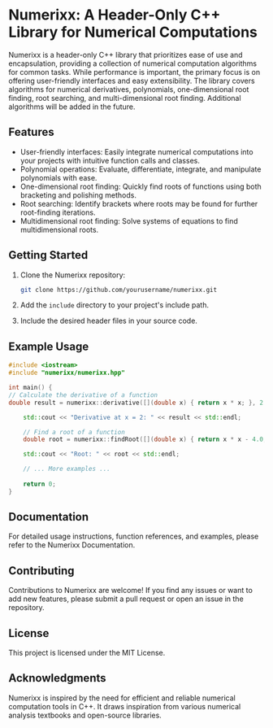 # Numerixx: A Header-Only C++ Library for Numerical Computations

Numerixx is a header-only C++ library that prioritizes ease of use and encapsulation, providing a collection of numerical computation algorithms for common tasks. While performance is important, the primary focus is on offering user-friendly interfaces and easy extensibility. The library covers algorithms for numerical derivatives, polynomials, one-dimensional root finding, root searching, and multi-dimensional root finding. Additional algorithms will be added in the future.

## Features

- User-friendly interfaces: Easily integrate numerical computations into your projects with intuitive function calls and classes.
- Polynomial operations: Evaluate, differentiate, integrate, and manipulate polynomials with ease.
- One-dimensional root finding: Quickly find roots of functions using both bracketing and polishing methods.
- Root searching: Identify brackets where roots may be found for further root-finding iterations.
- Multidimensional root finding: Solve systems of equations to find multidimensional roots.

## Getting Started

1. Clone the Numerixx repository:

   ```bash
   git clone https://github.com/yourusername/numerixx.git
    ```
2. Add the `include` directory to your project's include path.
3. Include the desired header files in your source code.

## Example Usage

```cpp
#include <iostream>
#include "numerixx/numerixx.hpp"

int main() {
// Calculate the derivative of a function
double result = numerixx::derivative([](double x) { return x * x; }, 2.0);

    std::cout << "Derivative at x = 2: " << result << std::endl;

    // Find a root of a function
    double root = numerixx::findRoot([](double x) { return x * x - 4.0; }, 0.0, 3.0);

    std::cout << "Root: " << root << std::endl;

    // ... More examples ...
    
    return 0;
}
```

## Documentation
For detailed usage instructions, function references, and examples, please refer to the Numerixx Documentation.

## Contributing
Contributions to Numerixx are welcome! If you find any issues or want to add new features, please submit a pull request or open an issue in the repository.

## License
This project is licensed under the MIT License.

## Acknowledgments
Numerixx is inspired by the need for efficient and reliable numerical computation tools in C++. It draws inspiration from various numerical analysis textbooks and open-source libraries.
